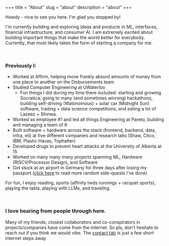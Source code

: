 +++
title = "About"
slug = "about"
description = "about"
+++

Howdy - nice to see you here. I'm glad you stopped by!

I'm currently building and exploring ideas and products in ML, interfaces, financial infrastructure, and consumer AI. I am extremely excited about building important things that make the world better for everybody. Currently, that most likely takes the form of starting a company for me. 

&nbsp;

### Previously I:

- Worked at Affirm, helping move frankly absurd amounts of money from one place to another on the Disbursements team
- Studied Computer Engineering at UWaterloo
    - Fun things I did during my time there included: starting and growing Socratica, going to many (and sometimes winning) hackathons, building self-driving (Watonomous) + solar car (Midnight Sun) software, trading + data science competitions, and eating a lot of Lazeez + Shinwa. 
- Worked as employee #1 and led all things Engineering at Pareto, building and managing a team of 6
- Built software + hardware across the stack (frontend, backend, data, infra, ml) at five different companies and research labs (Shaw, Citco, IBM, Plastic Havas, Tophatter)
- Developed drugs to prevent heart attacks at the University of Alberta at 15
- Worked on many many many projects spanning ML, Hardware (RISCV/Processor Design), and Software
- Got stuck at an airport in Germany for three days after losing my passport ([click here](https://www.asharma.me/posts/random) to read more random side-quests I've done)


For fun, I enjoy reading, sports (affinity twds runnings + racquet sports), playing the tabla, playing with LLMs, and traveling. 

&nbsp;

### I love hearing from people through here. 

Many of my friends, closest collaborators and co-conspirators in projects/companies have come from the internet. So pls, don't hesitate to reach out if you think we would vibe. The [contact tab](https://www.asharma.me/contact/) is just a few short internet steps away

&nbsp;
